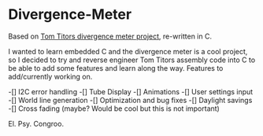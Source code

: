 # Divergence-Meter
Based on [Tom Titors divergence meter project](http://brotoro.com/dm/index.html), re-written in C.                                                

I wanted to learn embedded C and the divergence meter is a cool project, so I decided to try and reverse engineer Tom Titors assembly code into C to be able to add some features and learn along the way.
Features to add/currently working on.

-[] I2C error handling
-[] Tube Display
-[] Animations
-[] User settings input
-[] World line generation
-[] Optimization and bug fixes
-[] Daylight savings
-[] Cross fading (maybe? Would be cool but this is not important)

El. Psy. Congroo.
